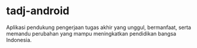 # tadj-android
Aplikasi pendukung pengerjaan tugas akhir yang unggul, bermanfaat, serta memandu perubahan yang mampu meningkatkan pendidikan bangsa Indonesia.
